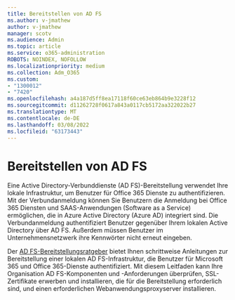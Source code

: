 ```yaml
---
title: Bereitstellen von AD FS
ms.author: v-jmathew
author: v-jmathew
manager: scotv
ms.audience: Admin
ms.topic: article
ms.service: o365-administration
ROBOTS: NOINDEX, NOFOLLOW
ms.localizationpriority: medium
ms.collection: Adm_O365
ms.custom:
- "1300012"
- "7420"
ms.openlocfilehash: a4a187d5ff8ea17118f60ce63eb864b9e3228f12
ms.sourcegitcommit: d11262728f0617a843a0117cb5172aa322022b27
ms.translationtype: MT
ms.contentlocale: de-DE
ms.lasthandoff: 03/08/2022
ms.locfileid: "63173443"
---
```

# <a name="deploy-ad-fs"></a>Bereitstellen von AD FS

Eine Active Directory-Verbunddienste (AD FS)-Bereitstellung verwendet Ihre lokale Infrastruktur, um Benutzer für Office 365 Dienste zu authentifizieren. Mit der Verbundanmeldung können Sie Benutzern die Anmeldung bei Office 365 Diensten und SAAS-Anwendungen (Software as a Service) ermöglichen, die in Azure Active Directory (Azure AD) integriert sind. Die Verbundanmeldung authentifiziert Benutzer gegenüber Ihrem lokalen Active Directory über AD FS. Außerdem müssen Benutzer im Unternehmensnetzwerk ihre Kennwörter nicht erneut eingeben.

Der [AD FS-Bereitstellungsratgeber](https://go.microsoft.com/fwlink/?linkid=2071178) bietet Ihnen schrittweise Anleitungen zur Bereitstellung einer lokalen AD FS-Infrastruktur, die Benutzer für Microsoft 365 und Office 365-Dienste authentifiziert. Mit diesem Leitfaden kann Ihre Organisation AD FS-Komponenten und -Anforderungen überprüfen, SSL-Zertifikate erwerben und installieren, die für die Bereitstellung erforderlich sind, und einen erforderlichen Webanwendungsproxyserver installieren.
